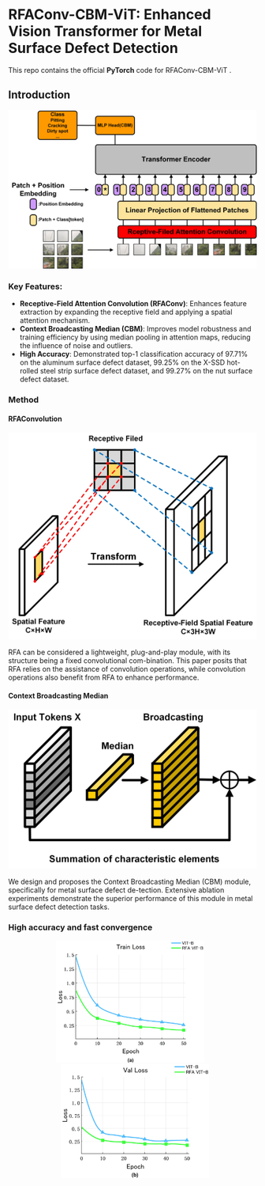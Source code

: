 # RFAConv-CBM-ViT: Enhanced Vision Transformer for Metal Surface Defect Detection

This repo contains the official **PyTorch** code for RFAConv-CBM-ViT .

## Introduction

<p align="center">
    <img src="figures/Fig1.jpg" width= "600">
</p>


### Key Features:
- **Receptive-Field Attention Convolution (RFAConv)**: Enhances feature extraction by expanding the receptive field and applying a spatial attention mechanism.
- **Context Broadcasting Median (CBM)**: Improves model robustness and training efficiency by using median pooling in attention maps, reducing the influence of noise and outliers.
- **High Accuracy**: Demonstrated top-1 classification accuracy of 97.71% on the aluminum surface defect dataset, 99.25% on the X-SSD hot-rolled steel strip surface defect dataset, and 99.27% on the nut surface defect dataset.

### Method 

#### RFAConvolution

<p align="center">
    <img src="figures/Fig2.jpg" width= "600">
</p>

RFA can be considered a lightweight, plug-and-play module, with its structure being a fixed convolutional com-bination. This paper posits that RFA relies on the assistance of convolution operations, while convolution operations also benefit from RFA to enhance performance. 

#### Context Broadcasting Median

<p align="center">
    <img src="figures/Fig5.jpg" width= "600">
</p>
We design and proposes the Context Broadcasting Median (CBM) module, specifically for metal surface defect de-tection. Extensive ablation experiments demonstrate the superior performance of this module in metal surface defect detection tasks.

### High accuracy and fast convergence

<p align="center">
    <img src="figures/Fig6(a).jpg" width="300" style="margin-right: 10px;">
    <img src="figures/Fig6(b).jpg" width="300" style="margin-left: 10px;">
</p>
